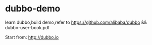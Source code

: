 # dubbo-demo
learn dubbo,build demo,refer to https://github.com/alibaba/dubbo &amp;&amp; dubbo-user-book.pdf

Start from: http://dubbo.io
